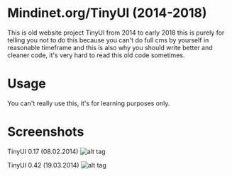 # Mindinet.org/TinyUI (2014-2018)
This is old website project TinyUI from 2014 to early 2018 this is purely for telling you not to do this because you can't do full cms by yourself in reasonable timeframe and this is also why you should write better and cleaner code, it's very hard to read this old code sometimes.

# Usage
You can't really use this, it's for learning purposes only.

# Screenshots

TinyUI 0.17 (08.02.2014)
![alt tag](https://raw.githubusercontent.com/Mindii/old-mindinet_org/master/screenshot/tinyui_0.17.jpg)

TinyUI 0.42 (19.03.2014)
![alt tag](https://raw.githubusercontent.com/Mindii/old-mindinet_org/master/screenshot/tinyui_0.42.jpg)

